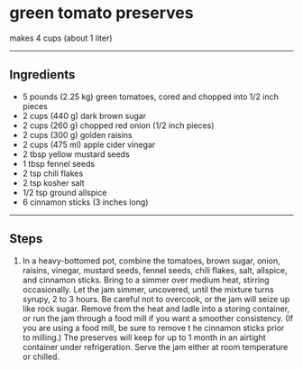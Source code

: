 # green tomato preserves

makes 4 cups (about 1 liter)

---

## Ingredients

* 5 pounds (2.25 kg) green tomatoes, cored and chopped into 1/2 inch pieces
* 2 cups (440 g) dark brown sugar
* 2 cups (260 g) chopped red onion (1/2 inch pieces)
* 2 cups (300 g) golden raisins
* 2 cups (475 ml) apple cider vinegar
* 2 tbsp yellow mustard seeds
* 1 tbsp fennel seeds
* 2 tsp chili flakes
* 2 tsp kosher salt
* 1/2 tsp ground allspice
* 6 cinnamon sticks (3 inches long)

---

## Steps

1.  In a heavy-bottomed pot, combine the tomatoes, brown sugar, onion, raisins, vinegar, mustard seeds, fennel seeds, chili flakes, salt, allspice, and cinnamon sticks. Bring to a simmer over medium heat, stirring occasionally. Let the jam simmer, uncovered, until the mixture turns syrupy, 2 to 3 hours. Be careful not to overcook, or the jam will seize up like rock sugar. Remove from the heat and ladle into a storing container, or run the jam through a food mill if you want a smoother consistency. (If you are using a food mill, be sure to remove t he cinnamon sticks prior to milling.) The preserves will keep for up to 1 month in an airtight container under refrigeration. Serve the jam either at room temperature or chilled.